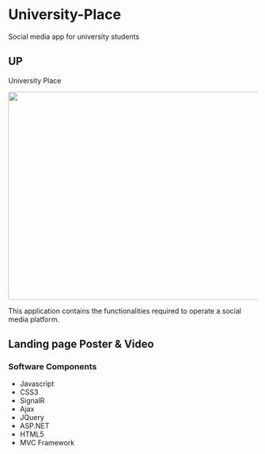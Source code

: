 # University-Place
Social media app for university students


## UP
University Place

<meta http-equiv="X-UA-Compatible" content="IE=Edge,chrome=1">

<p align="center">
  <img width="720" height="420" src="https://github.com/sajivfrancis/University-Tube/blob/master/UniversityPlace/Content/img/github.png">
</p>

This application contains the functionalities required to operate a social media platform.

## Landing page Poster & Video




### Software Components

- Javascript
- CSS3
- SignalR
- Ajax
- JQuery
- ASP.NET 
- HTML5
- MVC Framework
